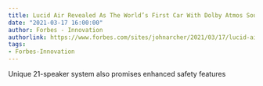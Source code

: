 ```yaml
---
title: Lucid Air Revealed As The World’s First Car With Dolby Atmos Sound
date: "2021-03-17 16:00:00"
author: Forbes - Innovation
authorlink: https://www.forbes.com/sites/johnarcher/2021/03/17/lucid-air-revealed-as-the-worlds-first-car-with-built-in-dolby-atmos-sound/
tags:
- Forbes-Innovation
---
```

Unique 21-speaker system also promises enhanced safety features